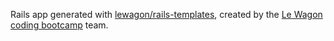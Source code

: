 Rails app generated with [lewagon/rails-templates](https://github.com/lewagon/rails-templates), created by the [Le Wagon coding bootcamp](https://www.lewagon.com) team.
<!-- Front -->
<!-- Responsive ultima actualizacion 25May25 -->

<!-- Admin -->
<!-- admin/edit 25May25-->
<!-- admin/index 25May25 -->
<!-- admin/new 25May25 -->

<!-- Articles -->
<!-- articles/edit 25May25 -->
<!-- articles/index 25May25 -->
<!-- articles/new 25May25 -->
<!-- articles/show 25May25 -->

<!-- Pages -->
<!-- admin_dashboard 25May25 -->
<!-- home -->
<!-- presentacion 25May25 -->

<!-- Shared -->
<!-- shared/business cards -->
<!-- shared/creations cards -->
<!-- shared/flashes -->
<!-- shared/header -->
<!-- shared/home intro -->
<!-- shared/main -->
<!-- shared/navbar -->
<!-- shared/postal -->

<!-- Users -->
<!-- users/show -->
